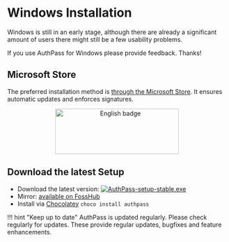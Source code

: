# Windows Installation

Windows is still in an early stage, although there are already
a significant amount of users there might still be a few usability
problems.

If you use AuthPass for Windows please provide feedback. Thanks!

## Microsoft Store

The preferred installation method is [through the Microsoft Store](https://www.microsoft.com/store/apps/9p5n6znpsfbn?cid=storebadge&ocid=badge).
It ensures automatic updates and enforces signatures.

<center><a href='//www.microsoft.com/store/apps/9p5n6znpsfbn?cid=storebadge&ocid=badge'><img src='https://developer.microsoft.com/store/badges/images/English_get-it-from-MS.png' alt='English badge' style='width: 284px; height: 104px;' /></a></center>

## Download the latest Setup

* Download the latest version: [![AuthPass-setup-stable.exe](https://data.authpass.app/data/artifact.download/AuthPass-setup-stable.exe/shield)](https://data.authpass.app/data/artifact.download/AuthPass-setup-stable.exe)
* Mirror: [available on FossHub](https://www.fosshub.com/AuthPass.html)
* Install via [Chocolatey](https://chocolatey.org/packages/authpass) `choco install authpass`

!!! hint "Keep up to date"
   AuthPass is updated regularly. Please check regularly for updates.
   These provide regular updates, bugfixes and feature enhancements.
